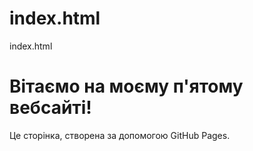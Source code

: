 # index.html
index.html
<!DOCTYPE html>
<html lang="uk">
<head>
    <meta charset="UTF-8">
    <meta name="viewport" content="width=device-width, initial-scale=1.0">
    <title>Мій п'ятий сайт на GitHub Pages</title>
</head>
<body>
    <h1>Вітаємо на моєму п'ятому вебсайті!</h1>
    <p>Це сторінка, створена за допомогою GitHub Pages.</p>
</body>
</html>

